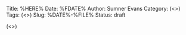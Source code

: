 Title: %HERE%
Date: %FDATE%
Author: Sumner Evans
Category: (<>)
Tags: (<>)
Slug: %DATE%-%FILE%
Status: draft

(<>)
